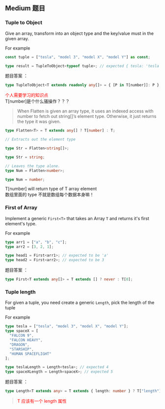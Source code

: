 ## Medium 题目

### Tuple to Object

Give an array, transform into an object type and the key/value must in the given array.

For example

```ts
const tuple = ["tesla", "model 3", "model X", "model Y"] as const;

type result = TupleToObject<typeof tuple>; // expected { tesla: 'tesla', 'model 3': 'model 3', 'model X': 'model X', 'model Y': 'model Y'}
```

题目答案 ：

```ts
type TupleToObject<T extends readonly any[]> = { [P in T[number]]: P };
```

<font color='red'>个人需要学习的知识点</font> \
T[number]是个什么骚操作？？？

> When Flatten is given an array type, it uses an indexed access with number to fetch out string[]’s element type. Otherwise, it just returns the type it was given.

```ts
type Flatten<T> = T extends any[] ? T[number] : T;

// Extracts out the element type

type Str = Flatten<string[]>;

type Str = string;

// Leaves the type alone.
type Num = Flatten<number>;

type Num = number;
```

T[number] will return type of T array element \
数组里面的 type 不就是数组每个数据本身嘛！

### First of Array

Implement a generic `First<T>` that takes an Array `T` and returns it's first element's type.

For example

```ts
type arr1 = ["a", "b", "c"];
type arr2 = [3, 2, 1];

type head1 = First<arr1>; // expected to be 'a'
type head2 = First<arr2>; // expected to be 3
```

题目答案 ：

```ts
type First<T extends any[]> = T extends [] ? never : T[0];
```

### Tuple length

For given a tuple, you need create a generic `Length`, pick the length of the tuple

For example

```ts
type tesla = ["tesla", "model 3", "model X", "model Y"];
type spaceX = [
  "FALCON 9",
  "FALCON HEAVY",
  "DRAGON",
  "STARSHIP",
  "HUMAN SPACEFLIGHT"
];

type teslaLength = Length<tesla>; // expected 4
type spaceXLength = Length<spaceX>; // expected 5
```

题目答案 ：

```ts
type Length<T extends any> = T extends { length: number } ? T["length"] : never;
```

> <font color='red'>T 应该有一个 length 属性</font>
